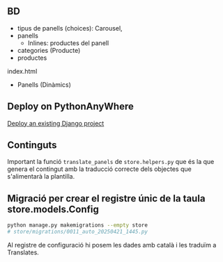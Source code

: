 
## BD
- tipus de panells (choices): Carousel,
- panells
    - Inlines: productes del panell
- categories (Producte)
- productes

index.html
- Panells (Dinàmics)
    
## Deploy on PythonAnyWhere
[Deploy an existing Django project](https://help.pythonanywhere.com/pages/DeployExistingDjangoProject)

## Continguts
Important la funció `translate_panels` de `store.helpers.py` que és la que genera el contingut amb la traducció correcte dels objectes que s'alimentarà la plantilla.

## Migració per crear el registre únic de la taula store.models.Config
```bash
python manage.py makemigrations --empty store
# store/migrations/0011_auto_20250421_1445.py
```

Al registre de configuració hi posem les dades amb català i les traduïm a Translates.